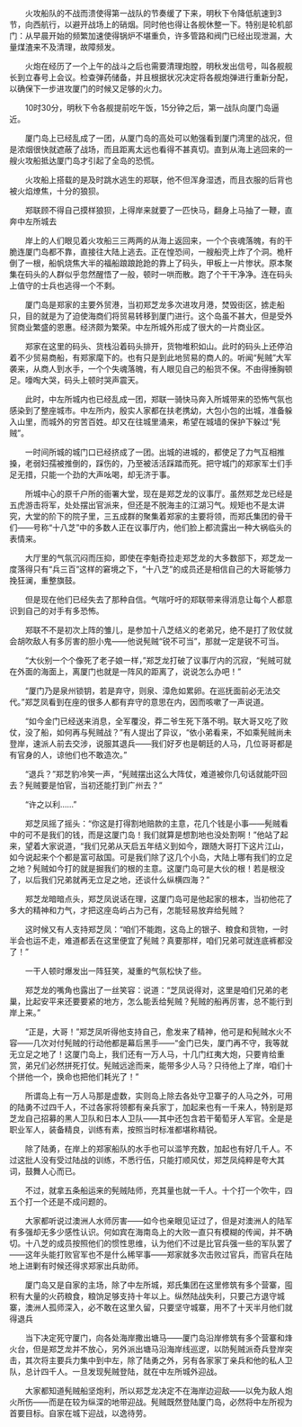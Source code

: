 　　火攻船队的不战而溃使得第一战队的节奏缓了下来，明秋下令降低航速到3节，向西航行，以避开战场上的硝烟。同时他也得让各舰休整一下。特别是轮机部门：从早晨开始的频繁加速使得锅炉不堪重负，许多管路和阀门已经出现泄漏，大量煤渣来不及清理，故障频发。

　　火炮在经历了一个上午的战斗之后也需要清理炮膛，明秋发出信号，叫各舰舰长到立春号上会议。检查弹药储备，并且根据状况决定将各舰炮弹进行重新分配，以确保下一步进攻厦门的时候又足够的火力。

　　10时30分，明秋下令各舰提前吃午饭，15分钟之后，第一战队向厦门岛逼近。

　　厦门岛上已经乱成了一团，从厦门岛的高处可以勉强看到厦门湾里的战况，但是浓烟很快就遮蔽了战场，而且距离太远也看得不甚真切。直到从海上逃回来的一艘火攻船抵达厦门岛才引起了全岛的恐慌。

　　火攻船上搭载的是及时跳水逃生的郑联，他不但浑身湿透，而且衣服的后背也被火焰燎焦，十分的狼狈。

　　郑联顾不得自己摸样狼狈，上得岸来就要了一匹快马，翻身上马抽了一鞭，直奔中左所城去

　　岸上的人们眼见着火攻船三三两两的从海上返回来，一个个丧魂落魄，有的干脆连厦门岛都不靠，直接往大陆上逃去。正在惶恐间，一艘船壳上炸了个洞。桅杆倒了一根，船帆烧焦大半的福船踉踉跄跄的靠上了码头，甲板上一片惨状。原本聚集在码头的人群似乎忽然醒悟了一般，顿时一哄而散。跑了个干干净净。连在码头上值守的士兵也逃得一个不剩。

　　厦门岛是郑家的主要外贸港，当初郑芝龙多次进攻月港，焚毁街区，掳走船只，目的就是为了迫使海商们将贸易转移到厦门进行。这个岛虽不甚大，但是受外贸商业繁盛的恩惠。经济颇为繁荣。中左所城外形成了很大的一片商业区。

　　郑家在这里的码头、货栈沿着码头排开，货物堆积如山。此时的码头上还停泊着不少贸易商船，有郑家麾下的。也有只是到此地贸易的商人的。听闻“髡贼”大军袭来，从商人到水手，一个个失魂落魄，有人眼见自己的船货不保。不由得捶胸顿足。嚎啕大哭，码头上顿时哭声震天。

　　此时，中左所城内也已经乱成一团，郑联一骑快马奔入所城带来的恐怖气氛也感染到了整座城市。中左所内，殷实人家都在扶老携幼，大包小包的出城，准备躲入山里，而城外的穷苦百姓。却又在往城里涌来，希望在城墙的保护下躲过“髡贼”。

　　一时间所城的城门口已经挤成了一团。出城的进城的，都使足了力气互相推搡，老弱妇孺被推倒的，踩伤的，乃至被活活踩踏而死。把守城门的郑家军士们手足无措，只能一个劲的大声吆喝，却无济于事。

　　所城中心的原千户所的衙署大堂，现在是郑芝龙的议事厅。虽然郑芝龙已经是五虎游击将军，处处摆出官派来，但还是不脱海主的江湖习气。规矩也不是太讲究，大堂的阶下的院子里，三五成群的聚集着郑家的主要将领，而郑氏集团的骨干们——号称“十八芝”中的多数人正在议事厅内，他们脸上都流露出一种大祸临头的表情来。

　　大厅里的气氛沉闷而压抑，即使在李魁奇拉走郑芝龙的大多数部下，郑芝龙一度落得只有“兵三百”这样的窘境之下，“十八芝”的成员还是相信自己的大哥能够力挽狂澜，重整旗鼓。

　　但是现在他们已经失去了那种自信。气喘吁吁的郑联带来得消息让每个人都意识到自己的对手有多恐怖。

　　郑联不不是初次上阵的雏儿，是参加十八芝结义的老弟兄，绝不是打了败仗就会胡吹敌人有多厉害的胆小鬼——他说髡贼“锐不可当”，那就一定是锐不可当。

　　“大伙别一个个像死了老子娘一样，”郑芝龙打破了议事厅内的沉寂，“髡贼可就在外面的海面上，离厦门也就是一阵风的距离了，说说怎么办吧！”

　　“厦门乃是泉州锁钥，若是弃守，则泉、漳危如累卵。在巡抚面前必无法交代。”郑芝凤看到在座的很多人都有弃守的意思在内，因而咳嗽了一声说道。

　　“如今金门已经送来消息，全军覆没，莽二爷生死下落不明。联大哥又吃了败仗，没了船，如何再与髡贼战？”有人提出了异议，“依小弟看来，不如乘髡贼尚未登岸，速派人前去交涉，说服其退兵——我们好歹也是朝廷的人马，几位哥哥都是有官身的人，谅他们也不敢造次。”

　　“退兵？”郑芝豹冷笑一声，“髡贼摆出这么大阵仗，难道被你几句话就能吓回去？髡贼要是怕官，当初还能打到广州去？”

　　“许之以利……”

　　郑芝凤摇了摇头：“你这是打得割地赔款的主意，花几个钱是小事——髡贼看中的可不是我们的钱，而是这厦门岛！我们就算是想割地也没处割啊！”他站了起来，望着大家说道，“我们兄弟从天启五年结义到如今，跟随大哥打下这片江山，如今说起来个个都是富可敌国。可是我们除了这几个小岛，大陆上哪有我们的立足之地？髡贼如今打的就是掘我们的根的主意。这厦门岛可是大伙的根！若是根没了，以后我们兄弟就再无立足之地，还谈什么纵横四海？”

　　郑芝龙暗暗点头，郑芝凤说话在理，这厦门岛可是他起家的根本，当初他花了多大的精神和力气，才把这座岛屿占为己有，怎能轻易放弃给髡贼？

　　这时候又有人支持郑芝凤：“咱们不能跑，这岛上的银子、粮食和货物，一时半会也运不走，难道都丢在这里便宜了髡贼？真要那样，咱们兄弟可就连底裤都没了！”

　　一干人顿时爆发出一阵狂笑，凝重的气氛松快了些。

　　郑芝龙的嘴角也露出了一丝笑容：说道：“芝凤说得对，这里是咱们兄弟的老巢，比起安平来还要要紧的地方，怎么能丢给髡贼？髡贼的船再厉害，总不能行到岸上来。”

　　“正是，大哥！”郑芝凤听得他支持自己，愈发来了精神，他可是和髡贼水火不容——几次对付髡贼的行动他都是幕后黑手——“金门已失，厦门再不守，我等就无立足之地了！这厦门岛上，我们还有一万人马，十几门红夷大炮，只要肯给重赏，弟兄们必然拼死打仗。髡贼远途而来，能带多少人马？只待他上了岸，咱们十个拼他一个，换命也把他们耗光了！”

　　所谓岛上有一万人马那是虚数，实则岛上除去各处守卫寨子的人马之外，可用的陆勇不过四千人，不过各家将领都有亲兵家丁，加起来也有一千来人，特别是郑芝龙自己招募的黑人卫队和日本人卫队——其中还包含若干葡萄牙人军官。全是是职业军人，装备精良，训练有素，按照当时标准都堪称精锐。

　　除了陆勇，在岸上的郑家船队的水手也可以滥竽充数，加起也有好几千人。不过这批人没有受过陆战的训练，不悉行伍，只能打顺风仗，郑芝凤纯粹是夸大其词，鼓舞人心而已。

　　不过，就拿五条船运来的髡贼陆师，充其量也就一千人。十个打一个吹牛，四五个打一个还是不成问题的。

　　大家都听说过澳洲人水师厉害——如今也亲眼见证过了，但是对澳洲人的陆军有多强却无多少感性认识。何如宾在海南岛上的大败一直只有模糊的传闻，并不确切。十八芝的成员按照他们的惯性思维，认为他们不过是比官兵强一些的军队罢了——这年头能打败官军也不是什么稀罕事——郑家就多次击败过官兵，而官兵在陆地上进剿有时候还得求郑家出兵助师。

　　厦门岛又是自家的主场，除了中左所城，郑氏集团在这里修筑有多个营寨，囤积有大量的火药粮食，粮饷足够支持十年以上。纵然陆战失利，只要己方退守城寨，澳洲人孤师深入，必不敢在这里久留，只要坚守城寨，用不了十天半月他们就得退兵

　　当下决定死守厦门，向各处海岸撒出塘马——厦门岛沿岸修筑有多个营寨和烽火台，但是郑芝龙并不放心，另外派出塘马沿海岸线巡逻，以防髡贼派奇兵登岸突击，其次将主要兵力集中到中左，除了陆勇之外，另有各家家丁亲兵和他的私人卫队，总计四千人。一旦发现髡贼登陆，就在中左所城外迎战。

　　大家都知道髡贼船坚炮利，所以郑芝龙决定不在海岸边迎敌——以免为敌人炮火所伤——而是在较为纵深的地带迎战。髡贼既然登陆厦门岛，必然将中左所视为首要目标。自家在城下迎战，以逸待劳。
